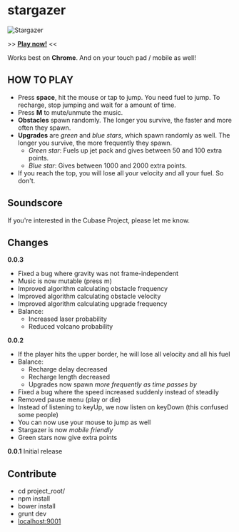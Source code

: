 stargazer
=========

![Stargazer](https://raw.githubusercontent.com/arekkas/stargazer/master/stargazer.png "Stargazer")

\>\> [**Play now!**](http://arekkas.github.io/stargazer/app) \<\<

Works best on **Chrome**. And on your touch pad / mobile as well!

## HOW TO PLAY

* Press **space**, hit the mouse or tap to jump. You need fuel to jump. To recharge, stop jumping and wait for a amount of time.
* Press **M** to mute/unmute the music.
* **Obstacles** spawn randomly. The longer you survive, the faster and more often they spawn.
* **Upgrades** are *green* and *blue stars*, which spawn randomly as well. The longer you survive, the more frequently they spawn.
  * *Green star*: Fuels up jet pack and gives between 50 and 100 extra points.
  * *Blue star*: Gives between 1000 and 2000 extra points.
* If you reach the top, you will lose all your velocity and all your fuel. So don't.

## Soundscore

If you're interested in the Cubase Project, please let me know.

## Changes

**0.0.3**
* Fixed a bug where gravity was not frame-independent
* Music is now mutable (press m)
* Improved algorithm calculating obstacle frequency
* Improved algorithm calculating obstacle velocity
* Improved algorithm calculating upgrade frequency
* Balance:
  * Increased laser probability
  * Reduced volcano probability

**0.0.2**
* If the player hits the upper border, he will lose all velocity and all his fuel
* Balance:
  * Recharge delay decreased
  * Recharge length decreased
  * Upgrades now spawn *more frequently as time passes by*
* Fixed a bug where the speed increased suddenly instead of steadily
* Removed pause menu (play or die)
* Instead of listening to keyUp, we now listen on keyDown (this confused some people)
* You can now use your mouse to jump as well
* Stargazer is now *mobile friendly*
* Green stars now give extra points

**0.0.1**
Initial release

## Contribute

* cd project_root/
* npm install
* bower install
* grunt dev
* [localhost:9001](http://localhost:9001)
